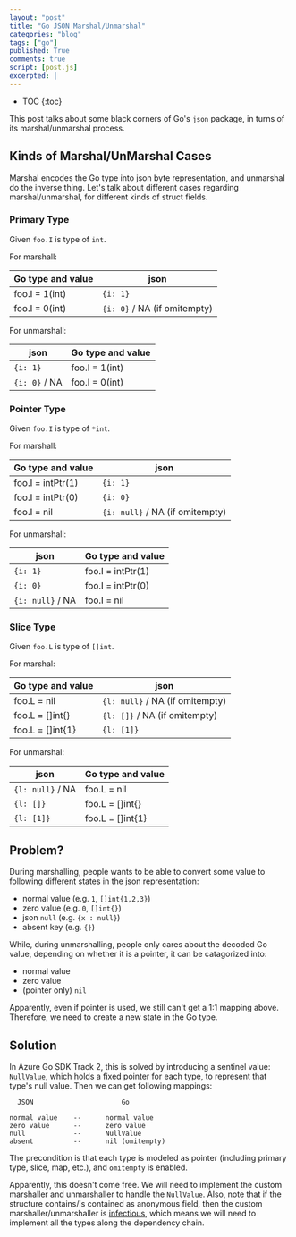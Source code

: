 ```yaml
---
layout: "post"
title: "Go JSON Marshal/Unmarshal"
categories: "blog"
tags: ["go"]
published: True
comments: true
script: [post.js]
excerpted: |
---
```


- TOC
  {:toc}

This post talks about some black corners of Go's `json` package, in turns of its marshal/unmarshal process.

## Kinds of Marshal/UnMarshal Cases

Marshal encodes the Go type into json byte representation, and unmarshal do the inverse thing. Let's talk about different cases regarding marshal/unmarshal, for different kinds of struct fields.

### Primary Type

Given `foo.I` is type of `int`.

For marshall:

| Go type and value | json                         |
| ----------------- | ---------------------------- |
| foo.I = 1(int)    | `{i: 1}`                     |
| foo.I = 0(int)    | `{i: 0}` / NA (if omitempty) |

For unmarshall:

| json          | Go type and value |
| ------------- | ----------------- |
| `{i: 1}`      | foo.I = 1(int)    |
| `{i: 0}` / NA | foo.I = 0(int)    |

### Pointer Type

Given `foo.I` is type of `*int`.

For marshall:

| Go type and value | json                            |
| ----------------- | ------------------------------- |
| foo.I = intPtr(1) | `{i: 1}`                        |
| foo.I = intPtr(0) | `{i: 0}`                        |
| foo.I = nil       | `{i: null}` / NA (if omitempty) |

For unmarshall:

| json             | Go type and value |
| ---------------- | ----------------- |
| `{i: 1}`         | foo.I = intPtr(1) |
| `{i: 0}`         | foo.I = intPtr(0) |
| `{i: null}` / NA | foo.I = nil       |

### Slice Type

Given `foo.L` is type of `[]int`.

For marshal:

| Go type and value | json                            |
| ----------------- | ------------------------------- |
| foo.L = nil       | `{l: null}` / NA (if omitempty) |
| foo.L = []int{}   | `{l: []}` / NA (if omitempty)   |
| foo.L = []int{1}  | `{l: [1]}`                      |

For unmarshal:

| json             | Go type and value |
| ---------------- | ----------------- |
| `{l: null}` / NA | foo.L = nil       |
| `{l: []}`        | foo.L = []int{}   |
| `{l: [1]}`       | foo.L = []int{1}  |

## Problem?

During marshalling, people wants to be able to convert some value to following different states in the json representation:

- normal value (e.g. `1`, `[]int{1,2,3}`)
- zero value (e.g. `0`, `[]int{}`)
- json `null` (e.g. `{x : null}`)
- absent key (e.g. `{}`)

While, during unmarshalling, people only cares about the decoded Go value, depending on whether it is a pointer, it can be catagorized into:

- normal value
- zero value
- (pointer only) `nil`

Apparently, even if pointer is used, we still can't get a 1:1 mapping above. Therefore, we need to create a new state in the Go type.

## Solution

In Azure Go SDK Track 2, this is solved by introducing a sentinel value: [`NullValue`](https://github.com/Azure/azure-sdk-for-go/blob/master/sdk/azcore/core.go#L151), which holds a fixed pointer for each type, to represent that type's null value. Then we can get following mappings:

```
  JSON                      Go

normal value    --      normal value
zero value      --      zero value
null            --      NullValue
absent          --      nil (omitempty)
```

The precondition is that each type is modeled as pointer (including primary type, slice, map, etc.), and `omitempty` is enabled.

Apparently, this doesn't come free. We will need to implement the custom marshaller and unmarshaller to handle the `NullValue`. Also, note that if the structure contains/is contained as anonymous field, then the custom marshaller/unmarshaller is [infectious](https://github.com/golang/go/issues/39175), which means we will need to implement all the types along the dependency chain.
